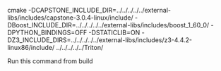 cmake -DCAPSTONE_INCLUDE_DIR=../../../../../external-libs/includes/capstone-3.0.4-linux/include/ -DBoost_INCLUDE_DIR=../../../../../external-libs/includes/boost_1_60_0/ -DPYTHON_BINDINGS=OFF -DSTATICLIB=ON -DZ3_INCLUDE_DIRS=../../../../../external-libs/includes/z3-4.4.2-linux86/include/ ../../../../../Triton/

Run this command from build

